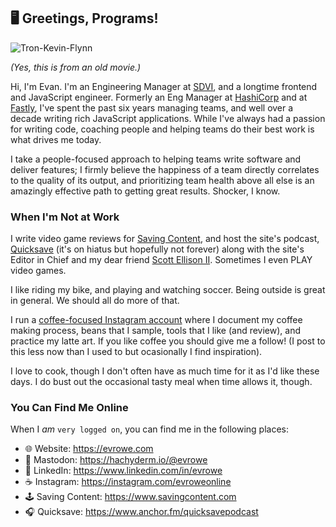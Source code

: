## 🖥 Greetings, Programs!

![Tron-Kevin-Flynn](https://user-images.githubusercontent.com/235133/162260910-1264067c-bdfa-486f-97bf-f3646dccb1af.jpg)

_(Yes, this is from an old movie.)_

Hi, I'm Evan. I'm an Engineering Manager at [SDVI](https://sdvi.com), and a longtime frontend and JavaScript engineer. Formerly an Eng Manager at [HashiCorp](https://www.hashicorp.com) and at [Fastly](https://www.fastly.com), I've spent the past six years managing teams, and well over a decade writing rich JavaScript applications. While I've always had a passion for writing code, coaching people and helping teams do their best work is what drives me today.

I take a people-focused approach to helping teams write software and deliver features; I firmly believe the happiness of a team directly correlates to the quality of its output, and prioritizing team health above all else is an amazingly effective path to getting great results. Shocker, I know.

### When I'm Not at Work

I write video game reviews for [Saving Content](https://www.savingcontent.com), and host the site's podcast, [Quicksave](https://www.anchor.fm/quicksavepodcast) (it's on hiatus but hopefully not forever) along with the site's Editor in Chief and my dear friend [Scott Ellison II](https://mastodon.social/@hawkse). Sometimes I even PLAY video games.

I like riding my bike, and playing and watching soccer. Being outside is great in general. We should all do more of that.

I run a [coffee-focused Instagram account](https://www.instagram.com/evroweonline) where I document my coffee making process, beans that I sample, tools that I like (and review), and practice my latte art. If you like coffee you should give me a follow! (I post to this less now than I used to but ocasionally I find inspiration).
  
I love to cook, though I don't often have as much time for it as I'd like these days. I do bust out the occasional tasty meal when time allows it, though.

### You Can Find Me Online

When I _am_ `very logged on`, you can find me in the following places:

* 🌐 Website: <a href="https://evrowe.com" target="_blank">https://evrowe.com</a>
* 🐘 Mastodon: <a rel="me" href="https://hachyderm.io/@evrowe" target="_blank">https://hachyderm.io/@evrowe</a>
* 💼 LinkedIn: <a href="https://www.linkedin.com/in/evrowe" target="_blank">https://www.linkedin.com/in/evrowe</a>
* ☕️ Instagram: <a href="https://instagram.com/evroweonline" target="_blank">https://instagram.com/evroweonline</a>
* 🕹 Saving Content: <a href="https://www.savingcontent.com" target="_blank">https://www.savingcontent.com</a>
* 🎧 Quicksave: <a href="https://www.anchor.fm/quicksavepodcast" target="_blank">https://www.anchor.fm/quicksavepodcast</a>
